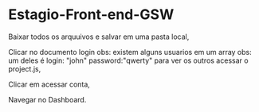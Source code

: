 # Estagio-Front-end-GSW

Baixar todos os arquuivos e salvar em uma pasta local,  

Clicar no documento login obs: existem alguns usuarios em um array obs: um deles é login: "john" password:"qwerty" para ver os outros acessar o project.js,

Clicar em acessar conta, 

Navegar no Dashboard.


